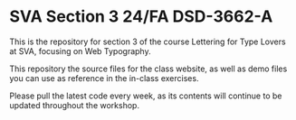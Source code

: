 # SVA Section 3 24/FA DSD-3662-A

This is the repository for section 3 of the course Lettering for Type Lovers at SVA, focusing on Web Typography. 

This repository the source files for the class website, as well as demo files you can use as reference in the in-class exercises.

Please pull the latest code every week, as its contents will continue to be updated throughout the workshop.
